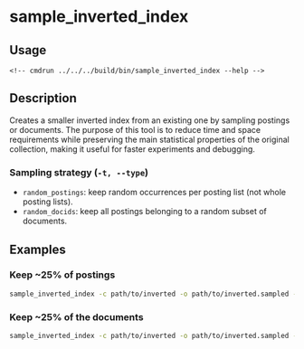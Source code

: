 # sample_inverted_index

## Usage

```
<!-- cmdrun ../../../build/bin/sample_inverted_index --help -->
```

## Description
Creates a smaller inverted index from an existing one by sampling postings or documents. The purpose of this tool is to reduce time and space requirements while preserving the main statistical properties of the original collection, making it useful for faster experiments and debugging.

### Sampling strategy (`-t, --type`)

- `random_postings`: keep random occurrences per posting list (not whole posting lists).
- `random_docids`: keep all postings belonging to a random subset of documents.

## Examples

### Keep ~25% of postings
```bash
sample_inverted_index -c path/to/inverted -o path/to/inverted.sampled -r 0.25 -t random_postings
```

### Keep ~25% of the documents
```bash
sample_inverted_index -c path/to/inverted -o path/to/inverted.sampled -r 0.25 -t random_docids
```

